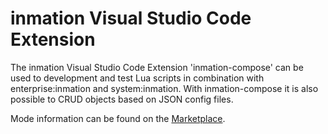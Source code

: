 # inmation Visual Studio Code Extension

The inmation Visual Studio Code Extension 'inmation-compose' can be used to development and test Lua scripts in combination with enterprise:inmation and system:inmation. With inmation-compose it is also possible to CRUD objects based on JSON config files.

Mode information can be found on the [Marketplace](https://marketplace.visualstudio.com/items?itemName=inmation.inmation-compose-vscode-extension).